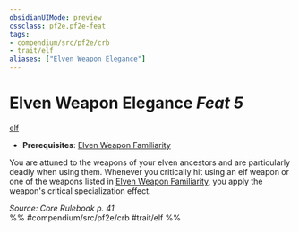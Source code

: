 ```yaml
---
obsidianUIMode: preview
cssclass: pf2e,pf2e-feat
tags:
- compendium/src/pf2e/crb
- trait/elf
aliases: ["Elven Weapon Elegance"]
---
```

# Elven Weapon Elegance  *Feat 5*  
[elf](/rules/traits/elf.md)  

- **Prerequisites**: [Elven Weapon Familiarity](/compendium/feats/elven-weapon-familiarity.md)

You are attuned to the weapons of your elven ancestors and are particularly deadly when using them. Whenever you critically hit using an elf weapon or one of the weapons listed in [Elven Weapon Familiarity](/compendium/feats/elven-weapon-familiarity.md), you apply the weapon's critical specialization effect.

*Source: Core Rulebook p. 41*  
%% #compendium/src/pf2e/crb #trait/elf %%